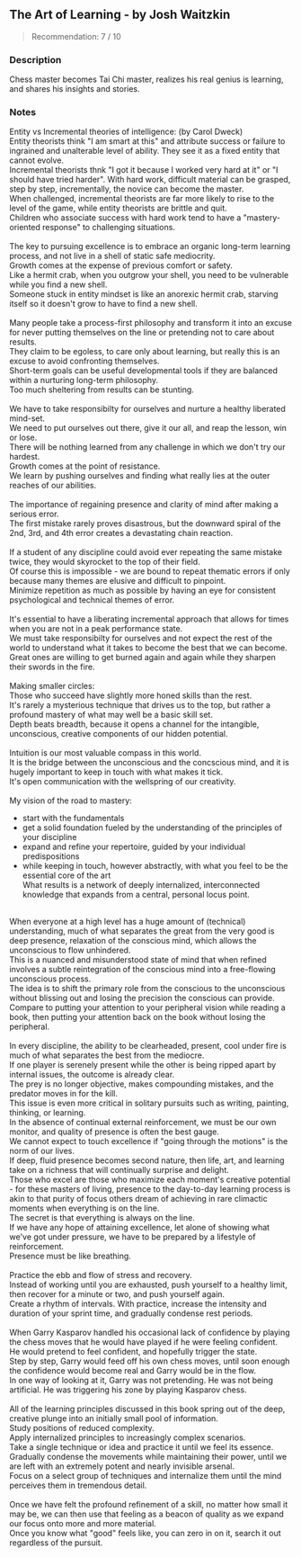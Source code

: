 ## The Art of Learning - by Josh Waitzkin
> Recommendation: 7 / 10
    
### Description
Chess master becomes Tai Chi master, realizes his real genius is learning, and shares his insights and stories.
    
### Notes
Entity vs Incremental theories of intelligence: (by Carol Dweck)<br>
Entity theorists think "I am smart at this" and attribute success or failure to ingrained and unalterable level of ability. They see it as a fixed entity that cannot evolve.<br>
Incremental theorists thnk "I got it because I worked very hard at it" or "I should have tried harder". With hard work, difficult material can be grasped, step by step, incrementally, the novice can become the master.<br>
When challenged, incremental theorists are far more likely to rise to the level of the game, while entity theorists are brittle and quit.<br>
Children who associate success with hard work tend to have a "mastery-oriented response" to challenging situations.<br>
<br>
The key to pursuing excellence is to embrace an organic long-term learning process, and not live in a shell of static safe mediocrity.<br>
Growth comes at the expense of previous comfort or safety.<br>
Like a hermit crab, when you outgrow your shell, you need to be vulnerable while you find a new shell.<br>
Someone stuck in entity mindset is like an anorexic hermit crab, starving itself so it doesn't grow to have to find a new shell.<br>
<br>
Many people take a process-first philosophy and transform it into an excuse for never putting themselves on the line or pretending not to care about results.<br>
They claim to be egoless, to care only about learning, but really this is an excuse to avoid confronting themselves.<br>
Short-term goals can be useful developmental tools if they are balanced within a nurturing long-term philosophy.<br>
Too much sheltering from results can be stunting.<br>
<br>
We have to take responsibilty for ourselves and nurture a healthy liberated mind-set.<br>
We need to put ourselves out there, give it our all, and reap the lesson, win or lose.<br>
There will be nothing learned from any challenge in which we don't try our hardest.<br>
Growth comes at the point of resistance.<br>
We learn by pushing ourselves and finding what really lies at the outer reaches of our abilities.<br>
<br>
The importance of regaining presence and clarity of mind after making a serious error.<br>
The first mistake rarely proves disastrous, but the downward spiral of the 2nd, 3rd, and 4th error creates a devastating chain reaction.<br>
<br>
If a student of any discipline could avoid ever repeating the same mistake twice, they would skyrocket to the top of their field.<br>
Of course this is impossible - we are bound to repeat thematic errors if only because many themes are elusive and difficult to pinpoint.<br>
Minimize repetition as much as possible by having an eye for consistent psychological and technical themes of error.<br>
<br>
It's essential to have a liberating incremental approach that allows for times when you are not in a peak performance state.<br>
We must take responsibilty for ourselves and not expect the rest of the world to understand what it takes to become the best that we can become.<br>
Great ones are willing to get burned again and again while they sharpen their swords in the fire.<br>
<br>
Making smaller circles:<br>
Those who succeed have slightly more honed skills than the rest.<br>
It's rarely a mysterious technique that drives us to the top, but rather a profound mastery of what may well be a basic skill set.<br>
Depth beats breadth, because it opens a channel for the intangible, unconscious, creative components of our hidden potential.<br>
<br>
Intuition is our most valuable compass in this world.<br>
It is the bridge between the unconscious and the concscious mind, and it is hugely important to keep in touch with what makes it tick.<br>
It's open communication with the wellspring of our creativity.<br>
<br>
My vision of the road to mastery:<br>
- start with the fundamentals<br>
- get a solid foundation fueled by the understanding of the principles of your discipline<br>
- expand and refine your repertoire, guided by your individual predispositions<br>
- while keeping in touch, however abstractly, with what you feel to be the essential core of the art<br>
What results is a network of deeply internalized, interconnected knowledge that expands from a central, personal locus point.<br>
<br>
When everyone at a high level has a huge amount of (technical) understanding, much of what separates the great from the very good is deep presence, relaxation of the conscious mind, which allows the unconscious to flow unhindered.<br>
This is a nuanced and misunderstood state of mind that when refined involves a subtle reintegration of the conscious mind into a free-flowing unconscious process.<br>
The idea is to shift the primary role from the conscious to the unconscious without blissing out and losing the precision the conscious can provide.<br>
Compare to putting your attention to your peripheral vision while reading a book, then putting your attention back on the book without losing the peripheral.<br>
<br>
In every discipline, the ability to be clearheaded, present, cool under fire is much of what separates the best from the mediocre.<br>
If one player is serenely present while the other is being ripped apart by internal issues, the outcome is already clear.<br>
The prey is no longer objective, makes compounding mistakes, and the predator moves in for the kill.<br>
This issue is even more critical in solitary pursuits such as writing, painting, thinking, or learning.<br>
In the absence of continual external reinforcement, we must be our own monitor, and quality of presence is often the best gauge.<br>
We cannot expect to touch excellence if "going through the motions" is the norm of our lives.<br>
If deep, fluid presence becomes second nature, then life, art, and learning take on a richness that will continually surprise and delight.<br>
Those who excel are those who maximize each moment's creative potential - for these masters of living, presence to the day-to-day learning process is akin to that purity of focus others dream of achieving in rare climactic moments when everything is on the line.<br>
The secret is that everything is always on the line.<br>
If we have any hope of attaining excellence, let alone of showing what we've got under pressure, we have to be prepared by a lifestyle of reinforcement.<br>
Presence must be like breathing.<br>
<br>
Practice the ebb and flow of stress and recovery.<br>
Instead of working until you are exhausted, push yourself to a healthy limit, then recover for a minute or two, and push yourself again.<br>
Create a rhythm of intervals.  With practice, increase the intensity and duration of your sprint time, and gradually condense rest periods.<br>
<br>
When Garry Kasparov handled his occasional lack of confidence by playing the chess moves that he would have played if he were feeling confident.<br>
He would pretend to feel confident, and hopefully trigger the state.<br>
Step by step, Garry would feed off his own chess moves, until soon enough the confidence would become real and Garry would be in the flow.<br>
In one way of looking at it, Garry was not pretending.  He was not being artificial.  He was triggering his zone by playing Kasparov chess.<br>
<br>
All of the learning principles discussed in this book spring out of the deep, creative plunge into an initially small pool of information.<br>
Study positions of reduced complexity.<br>
Apply internalized principles to increasingly complex scenarios.<br>
Take a single technique or idea and practice it until we feel its essence.<br>
Gradually condense the movements while maintaining their power, until we are left with an extremely potent and nearly invisible arsenal.<br>
Focus on a select group of techniques and internalize them until the mind perceives them in tremendous detail.<br>
<br>
Once we have felt the profound refinement of a skill, no matter how small it may be, we can then use that feeling as a beacon of quality as we expand our focus onto more and more material.<br>
Once you know what "good" feels like, you can zero in on it, search it out regardless of the pursuit.
